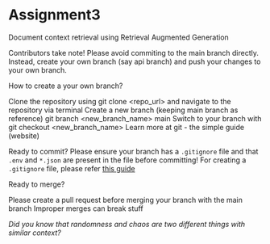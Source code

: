 # Assignment3
Document context retrieval using Retrieval Augmented Generation

Contributors take note!
Please avoid commiting to the main branch directly. Instead, create your own branch (say api branch) and push your changes to your own branch.

How to create a your own branch?

Clone the repository using git clone <repo_url> and navigate to the repository via terminal
Create a new branch (keeping main branch as reference) git branch <new_branch_name> main
Switch to your branch with git checkout <new_branch_name>
Learn more at git - the simple guide (website)

Ready to commit?
Please ensure your branch has a `.gitignore` file and that `.env` and `*.json` are present in the file before committing!
For creating a `.gitignore` file, please refer [this guide](https://github.com/groda/the_ultimate_gitignore_guide)

Ready to merge?

Please create a pull request before merging your branch with the main branch
Improper merges can break stuff

_Did you know that randomness and chaos are two different things with similar context?_